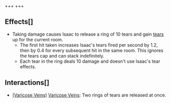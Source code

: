 +++
+++

Effects[]
---------


* Taking damage causes Isaac to release a ring of 10 tears and gain [tears](/wiki/Tears "Tears") up for the current room.
	+ The first hit taken increases Isaac's tears fired per second by 1.2, then by 0.4 for every subsequent hit in the same room. This ignores the tears cap and can stack indefinitely.
	+ Each tear in the ring deals 10 damage and doesn't use Isaac's tear effects.


Interactions[]
--------------


* [(Varicose Veins)](/wiki/Varicose_Veins "Varicose Veins") [Varicose Veins](/wiki/Varicose_Veins "Varicose Veins"): Two rings of tears are released at once.


